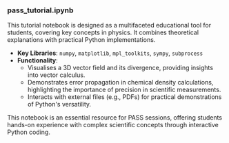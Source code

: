 ### pass_tutorial.ipynb

This tutorial notebook is designed as a multifaceted educational tool for students, covering key concepts in physics. It combines theoretical explanations with practical Python implementations.

- **Key Libraries**: `numpy`, `matplotlib`, `mpl_toolkits`, `sympy`, `subprocess`
- **Functionality**:
  - Visualises a 3D vector field and its divergence, providing insights into vector calculus.
  - Demonstrates error propagation in chemical density calculations, highlighting the importance of precision in scientific measurements.
  - Interacts with external files (e.g., PDFs) for practical demonstrations of Python's versatility.

This notebook is an essential resource for PASS sessions, offering students hands-on experience with complex scientific concepts through interactive Python coding.

